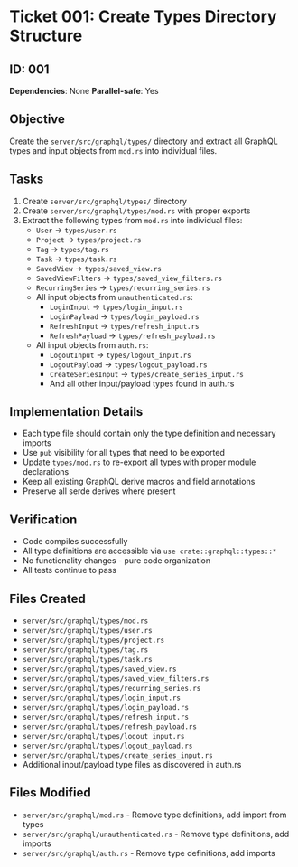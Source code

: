 # Ticket 001: Create Types Directory Structure

## ID: 001
**Dependencies**: None
**Parallel-safe**: Yes

## Objective
Create the `server/src/graphql/types/` directory and extract all GraphQL types and input objects from `mod.rs` into individual files.

## Tasks
1. Create `server/src/graphql/types/` directory
2. Create `server/src/graphql/types/mod.rs` with proper exports
3. Extract the following types from `mod.rs` into individual files:
   - `User` → `types/user.rs`
   - `Project` → `types/project.rs` 
   - `Tag` → `types/tag.rs`
   - `Task` → `types/task.rs`
   - `SavedView` → `types/saved_view.rs`
   - `SavedViewFilters` → `types/saved_view_filters.rs`
   - `RecurringSeries` → `types/recurring_series.rs`
   - All input objects from `unauthenticated.rs`:
     - `LoginInput` → `types/login_input.rs`
     - `LoginPayload` → `types/login_payload.rs`
     - `RefreshInput` → `types/refresh_input.rs` 
     - `RefreshPayload` → `types/refresh_payload.rs`
   - All input objects from `auth.rs`:
     - `LogoutInput` → `types/logout_input.rs`
     - `LogoutPayload` → `types/logout_payload.rs`
     - `CreateSeriesInput` → `types/create_series_input.rs`
     - And all other input/payload types found in auth.rs

## Implementation Details
- Each type file should contain only the type definition and necessary imports
- Use `pub` visibility for all types that need to be exported
- Update `types/mod.rs` to re-export all types with proper module declarations
- Keep all existing GraphQL derive macros and field annotations
- Preserve all serde derives where present

## Verification
- Code compiles successfully
- All type definitions are accessible via `use crate::graphql::types::*`
- No functionality changes - pure code organization
- All tests continue to pass

## Files Created
- `server/src/graphql/types/mod.rs`
- `server/src/graphql/types/user.rs`
- `server/src/graphql/types/project.rs`
- `server/src/graphql/types/tag.rs`
- `server/src/graphql/types/task.rs`
- `server/src/graphql/types/saved_view.rs`
- `server/src/graphql/types/saved_view_filters.rs`
- `server/src/graphql/types/recurring_series.rs`
- `server/src/graphql/types/login_input.rs`
- `server/src/graphql/types/login_payload.rs`
- `server/src/graphql/types/refresh_input.rs`
- `server/src/graphql/types/refresh_payload.rs`
- `server/src/graphql/types/logout_input.rs`
- `server/src/graphql/types/logout_payload.rs`
- `server/src/graphql/types/create_series_input.rs`
- Additional input/payload type files as discovered in auth.rs

## Files Modified
- `server/src/graphql/mod.rs` - Remove type definitions, add import from types
- `server/src/graphql/unauthenticated.rs` - Remove type definitions, add imports
- `server/src/graphql/auth.rs` - Remove type definitions, add imports